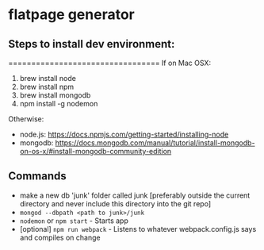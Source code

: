 # flatpage generator

## Steps to install dev environment:
=================================
If on Mac OSX:
1. brew install node
2. brew install npm
3. brew install mongodb
4. npm install -g nodemon

Otherwise:
* node.js: https://docs.npmjs.com/getting-started/installing-node
* mongodb: https://docs.mongodb.com/manual/tutorial/install-mongodb-on-os-x/#install-mongodb-community-edition


## Commands

* make a new db 'junk' folder called junk [preferably outside the current directory and never include this directory into the git repo]
* `mongod --dbpath <path to junk>/junk`
* `nodemon` or `npm start` - Starts app
* [optional] `npm run webpack` - Listens to whatever webpack.config.js says and compiles on change
